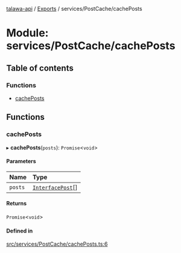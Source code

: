 [talawa-api](../README.md) / [Exports](../modules.md) / services/PostCache/cachePosts

# Module: services/PostCache/cachePosts

## Table of contents

### Functions

- [cachePosts](services_PostCache_cachePosts.md#cacheposts)

## Functions

### cachePosts

▸ **cachePosts**(`posts`): `Promise`\<`void`\>

#### Parameters

| Name | Type |
| :------ | :------ |
| `posts` | [`InterfacePost`](../interfaces/models_Post.InterfacePost.md)[] |

#### Returns

`Promise`\<`void`\>

#### Defined in

[src/services/PostCache/cachePosts.ts:6](https://github.com/PalisadoesFoundation/talawa-api/blob/12ccdb6/src/services/PostCache/cachePosts.ts#L6)
